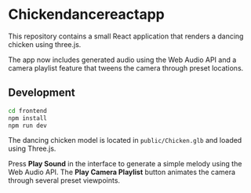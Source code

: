 # Chickendancereactapp

This repository contains a small React application that renders a dancing chicken using three.js.

The app now includes generated audio using the Web Audio API and a camera playlist feature that tweens the camera through preset locations.

## Development

```bash
cd frontend
npm install
npm run dev
```

The dancing chicken model is located in `public/Chicken.glb` and loaded using Three.js.

Press **Play Sound** in the interface to generate a simple melody using the Web Audio API. The **Play Camera Playlist** button animates the camera through several preset viewpoints.
